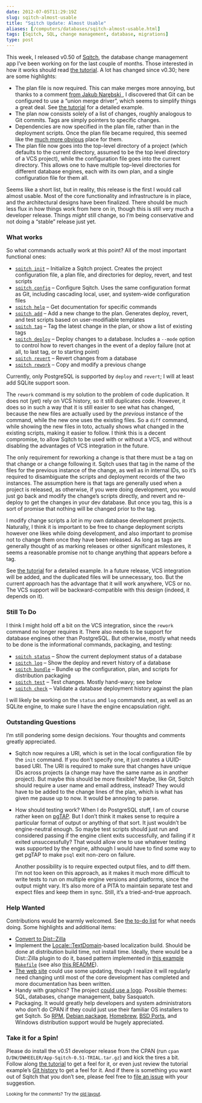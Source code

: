 ```yaml
--- 
date: 2012-07-05T11:29:19Z
slug: sqitch-almost-usable
title: "Sqitch Update: Almost Usable"
aliases: [/computers/databases/sqitch-almost-usable.html]
tags: [Sqitch, SQL, change management, database, migrations]
type: post
---
```


<p>This week, I released v0.50 of <a href="http://sqitch.org/">Sqitch</a>, the database change management app I’ve been working on for the last couple of months. Those interested in how it works should read <a href="https://github.com/theory/sqitch/blob/master/lib/sqitchtutorial.pod">the tutorial</a>. A lot has changed since v0.30; here are some highlights:</p>

<ul>
<li>The plan file is now required. This can make merges more annoying, but thanks to a comment <a href="/computers/databases/sqitch-dependencies.html#comment-538970287">from Jakub Narębski </a>, I discovered that Git can be configured to use a “union merge driver”, which seems to simplify things a great deal. See <a href="https://github.com/theory/sqitch/blob/master/lib/sqitchtutorial.pod#emergency">the tutorial</a> for a detailed example.</li>
<li>The plan now consists solely of a list of
changes, roughly analogous to Git commits. Tags are simply pointers to specific changes.</li>
<li>Dependencies are now specified in the plan file, rather than in the deployment scripts. Once the plan file became required, this seemed like the <a href="/computers/databases/sqitch-dependencies.html">much more obvious</a> place for them.</li>
<li>The plan file now goes into the top-level directory of a project (which defaults to the current directory, assumed to be the top level directory of a VCS project), while the configuration file goes into the current directory. This allows one to have multiple top-level directories for different database engines, each with its own plan, and a single configuration file for them all.</li>
</ul>


<p>Seems like a short list, but in reality, this release is the first I would call almost usable. Most of the core functionality and infrastructure is in place, and the architectural designs have been finalized. There should be much less flux in how things work from here on in, though this is still very much a developer release. Things <em>might</em> still change, so I’m being conservative and not doing a “stable” release just yet.</p>

<h3>What works</h3>

<p>So what commands actually work at this point? All of the most important functional ones:</p>

<ul>
<li><a href="https://github.com/theory/sqitch/blob/master/lib/sqitch-init.pod"><code>sqitch init</code></a> – Initialize a Sqitch project. Creates the project configuration file, a plan file, and directories for deploy, revert, and test scripts</li>
<li><a href="https://github.com/theory/sqitch/blob/master/lib/sqitch-config.pod"><code>sqitch config</code></a> – Configure Sqitch. Uses the same configuration format as Git, including cascading local, user, and system-wide configuration files</li>
<li><a href="https://github.com/theory/sqitch/blob/master/lib/sqitch-help.pod"><code>sqitch help</code></a> – Get documentation for specific commands</li>
<li><a href="https://github.com/theory/sqitch/blob/master/lib/sqitch-add.pod"><code>sqitch add</code></a> – Add a new change to the plan. Generates deploy, revert, and test scripts based on user-modifiable templates</li>
<li><a href="https://github.com/theory/sqitch/blob/master/lib/sqitch-tag.pod"><code>sqitch tag</code></a> – Tag the latest change in the plan, or show a list of existing tags</li>
<li><a href="https://github.com/theory/sqitch/blob/master/lib/sqitch-deploy.pod"><code>sqitch deploy</code></a> – Deploy changes to a database. Includes a <code>--mode</code> option to control how to revert changes in the event of a deploy failure (not at all, to last tag, or to starting point)</li>
<li><a href="https://github.com/theory/sqitch/blob/master/lib/sqitch-revert.pod"><code>sqitch revert</code></a> – Revert changes from a database</li>
<li><a href="https://github.com/theory/sqitch/blob/master/lib/sqitch-rework.pod"><code>sqitch rework</code></a> – Copy and modify a previous change</li>
</ul>


<p>Currently, only PostgreSQL is supported by <code>deploy</code> and <code>revert</code>; I will at least add SQLite support soon.</p>

<p>The <code>rework</code> command is my solution to the problem of code duplication. It does not (yet) rely on VCS history, so it still duplicates code. However, it does so in such a way that it is still easier to see what has changed, because the new files are actually used by the <em>previous</em> instance of the command, while the new one uses the existing files. So a <code>diff</code> command, while showing the new files in toto, actually shows what changed in the existing scripts, making it easier to follow. I think this is a decent compromise, to allow Sqitch to be used with or without a VCS, and without disabling the advantages of VCS integration in the future.</p>

<p>The only requirement for reworking a change is that there must be a tag on that change or a change following it. Sqitch uses that tag in the name of the files for the previous instance of the change, as well as in internal IDs, so it’s required to disambiguate the scripts and deployment records of the two instances. The assumption here is that tags are generally used when a project is released, as otherwise, if you were doing development, you would just go back and modify the change’s scripts directly, and revert and re-deploy to get the changes in your dev database. But once you tag, this is a sort of promise that nothing will be changed prior to the tag.</p>

<p>I modify change scripts a <em>lot</em> in my own database development projects. Naturally, I think it is important to be free to change deployment scripts however one likes while doing development, and also important to promise not to change them once they have been released. As long as tags are generally thought of as marking releases or other significant milestones, it seems a reasonable promise not to change anything that appears before a tag.</p>

<p>See <a href="https://github.com/theory/sqitch/blob/master/lib/sqitchtutorial.pod#in-place-changes">the tutorial</a> for a detailed example. In a future release, VCS integration will be added, and the duplicated files will be unnecessary, too. But the current approach has the advantage that it will work anywhere, VCS or no. The VCS support will be backward-compatible with this design (indeed, it depends on it).</p>

<h3>Still To Do</h3>

<p>I think I might hold off a bit on the VCS integration, since the <code>rework</code> command no longer requires it. There also needs to be support for database engines other than PostgreSQL. But otherwise, mostly what needs to be done is the informational commands, packaging, and testing:</p>

<ul>
<li><a href="https://github.com/theory/sqitch/issues/11"><code>sqitch status</code></a> – Show the current deployment status of a database</li>
<li><a href="https://github.com/theory/sqitch/issues/12"><code>sqitch log</code></a> – Show the deploy and revert history of a database</li>
<li><a href="https://github.com/theory/sqitch/issues/14"><code>sqitch bundle</code></a> – Bundle up the configuration, plan, and scripts for distribution packaging</li>
<li><a href="https://github.com/theory/sqitch/issues/15"><code>sqitch test</code></a> – Test changes. Mostly hand-wavy; see below</li>
<li><a href="https://github.com/theory/sqitch/issues/13"><code>sqitch check</code></a> – Validate a database deployment history against the plan</li>
</ul>


<p>I will likely be working on the <code>status</code> and <code>log</code> commands next, as well as an SQLite engine, to make sure I have the engine encapsulation right.</p>

<h3>Outstanding Questions</h3>

<p>I’m still pondering some design decisions. Your thoughts and comments greatly appreciated.</p>

<ul>
<li><p>Sqitch now requires a URI, which is set in the local configuration file by the <code>init</code> command. If you don’t specify one, it just creates a UUID-based URI. The URI is required to make sure that changes have unique IDs across projects (a change may have the same name as in another project). But maybe this should be more flexible? Maybe, like Git, Sqitch should require a user name and email address, instead? They would have to be added to the change lines of the plan, which is what has given me pause up to now. It would be annoying to parse.</p></li>
<li><p>How should testing work? When I do PostgreSQL stuff, I am of course rather keen on <a href="http://pgtap.org/">pgTAP</a>. But I don’t think it makes sense to require a particular format of output or anything of that sort. It just wouldn’t be engine-neutral enough. So maybe test scripts should just run and considered passing if the engine client exits successfully, and failing if it exited unsuccessfully? That would allow one to use whatever testing was supported by the engine, although I would have to find some way to get pgTAP to make <code>psql</code> exit non-zero on failure.</p>

<p>Another possibility is to require expected output files, and to diff them. I’m not too keen on this approach, as it makes it much more difficult to write tests to run on multiple engine versions and platforms, since the output might vary. It’s also more of a PITA to maintain separate test and expect files and keep them in sync. Still, it’s a tried-and-true approach.</p></li>
</ul>


<h3>Help Wanted</h3>

<p>Contributions would be warmly welcomed. See <a href="https://github.com/theory/sqitch/issues?labels=todo&amp;page=1&amp;state=open">the to-do list</a> for what needs doing. Some highlights and additional items:</p>

<ul>
<li><a href="https://github.com/theory/sqitch/issues/17">Convert to Dist::Zilla</a></li>
<li>Implement the <a href="http://metacpan.org/module/Locale::TextDomain">Locale::TextDomain</a>-based localization build. Should be done at distribution build time, not install time. Ideally, there would be a Dist::Zilla plugin to do it, based pattern implemented in <a href="https://metacpan.org/source/GUIDO/libintl-perl-1.20/sample/simplecal/po/Makefile">this example <code>Makefile</code></a> (see also <a href="https://metacpan.org/source/GUIDO/libintl-perl-1.20/sample/README">this README</a>).</li>
<li><a href="http://sqitch.org/">The web site</a> could use some updating, though I realize it will regularly need changing until most of the core development has completed and more documentation has been written.</li>
<li>Handy with graphics? The project <a href="https://twitter.com/theory/statuses/197383050680745984">could use a logo</a>. Possible themes: SQL, databases, change management, baby Sasquatch.</li>
<li>Packaging. It would greatly help developers and system administrators who don’t do CPAN if they could just use their familiar OS installers to get Sqitch. So <a href="https://en.wikipedia.org/wiki/RPM_Package_Manager">RPM</a>, <a href="http://www.debian.org/doc/manuals/debian-reference/ch02">Debian package</a>, <a href="http://mxcl.github.com/homebrew/">Homebrew</a>, <a href="https://en.wikipedia.org/wiki/FreeBSD_Ports">BSD Ports</a>, and Windows distribution support would be hugely appreciated.</li>
</ul>


<h3>Take it for a Spin!</h3>

<p>Please do install the v0.51 developer release from the CPAN (run <code>cpan D/DW/DWHEELER/App-Sqitch-0.51-TRIAL.tar.gz</code>) and kick the tires a bit. Follow along <a href="https://github.com/theory/sqitch/blob/master/lib/sqitchtutorial.pod">the tutorial</a> to get a feel for it, or even just review the tutorial example’s <a href="https://github.com/theory/sqitch-intro/commits/master">Git history</a> to get a feel for it. And if there is something you want out of Sqitch that you don’t see, please feel free to <a href="https://github.com/theory/sqitch/issues">file an issue</a> with your suggestion.</p>

<p class="past"><small>Looking for the comments? Try the <a rel="nofollow" href="//past.justatheory.com/computers/databases/sqitch-almost-usable.html">old layout</a>.</small></p>


